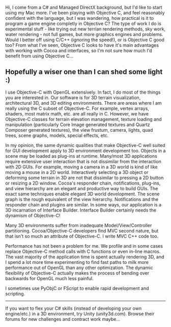 

Hi, I come from a C# and Managed DirectX background, but I'd like to start using my Mac more. I've been playing with Objective C, and feel reasonably confident with the language, but I was wandering, how practical is it to program a game engine completly in Objective C? The type of work I do is experimental stuff - like trying out new terrian rendering methods, sky work, water rendering - not full games, but more graphics engines and problems. Would I better off using C/C++ (ignoring the speed!), or is Objective C good too? From what I've seen, Objective C looks to have it's main advantages with working with Cocoa and interfaces, so I'm not sure how much I'd benefit from using Objective C...

Hopefully a wiser one than I can shed some light :)
----
I use Objective-C with OpenGL extensively.  In fact, I do most of the things you are interested in.  Our software is for 3D terrain visualization, architectural 3D, and 3D editing environments.  There are areas where I am really using the C subset of Objective-C. For example, vertex arrays, shaders, most matrix math, etc. are all really in C.  However, we have Objective-C classes for terrain elevation management, texture loading and manipulation (particularly Core Image generated textures and Quartz Composer generated textures), the view frustum, camera, lights, quad trees, scene graphs, models, special effects, etc.

In my opinion, the same dynamic qualities that make Objective-C well suited for GUI development apply to 3D environment development too.  Objects in a scene may be loaded as plug-ins at runtime.  Many/most 3D applications require extensive user interaction that is not dissimilar from the interaction with 2D GUIs.  For example, moving a camera in a 3D world is kind of like moving a mouse in a 2D world.  Interactively selecting a 3D object or deforming some terrain in 3D are not that dissimilar to pressing a 2D button or resizing a 2D window.  Cocoa's responder chain, notifications, plug-ins, and view hierarchy are an elegant and productive way to build GUIs.  The exact same techniques enable elegant 3D world development.  The scene graph is the rough equivalent of the view hierarchy.  Notifications and the responder chain and plugins are similar.  In some ways, our application is a 3D incarnation of Interface Builder.  Interface Builder certainly needs the dynamism of Objective-C!

Many 3D environments suffer from inadequate Model/View/Controller partitioning.  Cocoa/Objective-C developers find MVC second nature, but that isn't so much an attribute of Objective-C.  I write MVC C++ code too.

Performance has not been a problem for me. We profile and in some cases replace Objective-C method calls with C functions or even in-line macros.  The vast majority of the application time is spent actually rendering 3D, and I spend a lot more time experimenting to find fast paths to milk more performance out of OpenGL than any other optimization.  The dynamic flexibility of Objective-C actually makes the process of bending over backwards for OpenGL much less painful.

I sometimes use PyObjC or FScript to enable rapid development and scripting.

----

If you want to flex your C# skills (instead of developing your own engine/etc.) in a 3D environment, try Unity (unity3d.com). Browse their forums for new challenges and contract work maybe...

